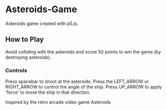 # Asteroids-Game
Asteroids game created with p5.js. 
## How to Play

Avoid colliding with the asteroids and score 50 points to win the game (by destroying asteroids).
### Controls
Press spacebar to shoot at the asteroids. Press the LEFT_ARROW or RIGHT_ARROW to control the angle of the ship. Press UP_ARROW to apply 'force' to move the ship in that direction.


Inspired by the retro arcade video game Asteroids
